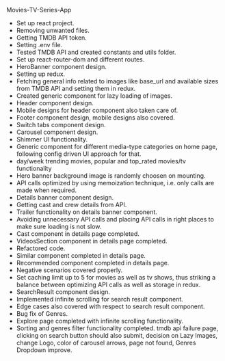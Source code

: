 Movies-TV-Series-App
- Set up react project.
- Removing unwanted files.
- Getting TMDB API token.
- Setting .env file.
- Tested TMDB API and created constants and utils folder.
- Set up react-router-dom and different routes.
- HeroBanner component design.
- Setting up redux.
- Fetching general info related to images like base_url and available sizes from TMDB API and setting them in redux.
- Created generic component for lazy loading of images.
- Header component design.
- Mobile designs for header component also taken care of.
- Footer component design, mobile designs also covered.
- Switch tabs component design.
- Carousel component design.
- Shimmer UI functionality.
- Generic component for different media-type categories on home page, following config driven UI approach for that.
- day/week trending movies, popular and top_rated movies/tv functionality
- Hero banner background image is randomly choosen on mounting.
- API calls optimized by using memoization technique, i.e. only calls are made when required.
- Details banner component design.
- Getting cast and crew details from API.
- Trailer functionality on details banner component.
- Avoiding unnecessary API calls and placing API calls in right places to make sure loading is not slow.
- Cast component in details page completed.
- VideosSection component in details page completed.
- Refactored code.
- Similar component completed in details page.
- Recommended component completed in details page.
- Negative scenarios covered properly.
- Set caching limit up to 5 for movies as well as tv shows, thus striking a balance between optimizing API calls as well as storage in redux.
- SearchResult component design.
- Implemented infinite scrolling for search result component.
- Edge cases also covered with respect to search result component.
- Bug fix of Genres.
- Explore page completed with infinite scrolling functionality.
- Sorting and genres filter functionality completed.
tmdb api failure page, clicking on search button should also submit, decision on Lazy Images, change Logo, color of carousel arrows, page not found, Genres Dropdown improve.
